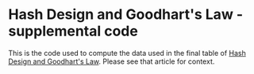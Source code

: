 # Hash Design and Goodhart's Law - supplemental code

This is the code used to compute the data used in the final table of [Hash Design and Goodhart's Law]().  Please see that article for context.
